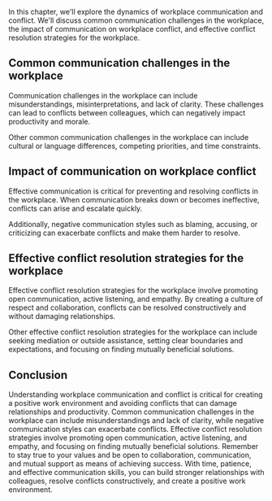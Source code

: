 
In this chapter, we'll explore the dynamics of workplace communication and conflict. We'll discuss common communication challenges in the workplace, the impact of communication on workplace conflict, and effective conflict resolution strategies for the workplace.

Common communication challenges in the workplace
------------------------------------------------

Communication challenges in the workplace can include misunderstandings, misinterpretations, and lack of clarity. These challenges can lead to conflicts between colleagues, which can negatively impact productivity and morale.

Other common communication challenges in the workplace can include cultural or language differences, competing priorities, and time constraints.

Impact of communication on workplace conflict
---------------------------------------------

Effective communication is critical for preventing and resolving conflicts in the workplace. When communication breaks down or becomes ineffective, conflicts can arise and escalate quickly.

Additionally, negative communication styles such as blaming, accusing, or criticizing can exacerbate conflicts and make them harder to resolve.

Effective conflict resolution strategies for the workplace
----------------------------------------------------------

Effective conflict resolution strategies for the workplace involve promoting open communication, active listening, and empathy. By creating a culture of respect and collaboration, conflicts can be resolved constructively and without damaging relationships.

Other effective conflict resolution strategies for the workplace can include seeking mediation or outside assistance, setting clear boundaries and expectations, and focusing on finding mutually beneficial solutions.

Conclusion
----------

Understanding workplace communication and conflict is critical for creating a positive work environment and avoiding conflicts that can damage relationships and productivity. Common communication challenges in the workplace can include misunderstandings and lack of clarity, while negative communication styles can exacerbate conflicts. Effective conflict resolution strategies involve promoting open communication, active listening, and empathy, and focusing on finding mutually beneficial solutions. Remember to stay true to your values and be open to collaboration, communication, and mutual support as means of achieving success. With time, patience, and effective communication skills, you can build stronger relationships with colleagues, resolve conflicts constructively, and create a positive work environment.
